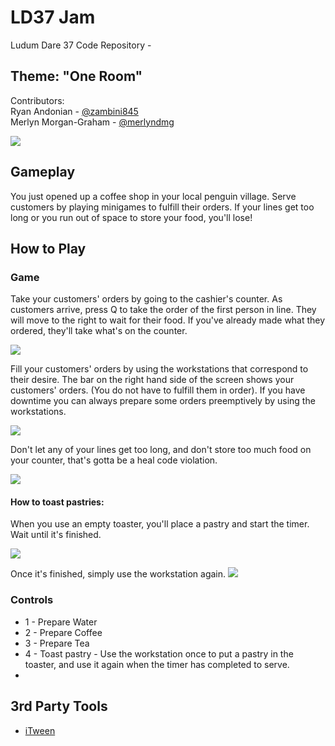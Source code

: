 # LD37 Jam #
Ludum Dare 37 Code Repository - 
## Theme: "One Room" ##

Contributors:  
Ryan Andonian - [@zambini845][1]  
Merlyn Morgan-Graham - [@merlyndmg][2]  

![][20]

## Gameplay ##
You just opened up a coffee shop in your local penguin village. Serve customers by playing minigames to fulfill their orders. If your lines get too long or you run out of space to store your food, you'll lose!

## How to Play ##
### Game ###
Take your customers' orders by going to the cashier's counter. As customers arrive, press Q to take the order of the first person in line. They will move to the right to wait for their food. If you've already made what they ordered, they'll take what's on the counter.

![][25]

Fill your customers' orders by using the workstations that correspond to their desire. The bar on the right hand side of the screen shows your customers' orders. (You do not have to fulfill them in order). If you have downtime you can always prepare some orders preemptively by using the workstations.

![][24]

Don't let any of your lines get too long, and don't store too much food on your counter, that's gotta be a heal code violation.

![][26]

#### How to toast pastries: ####
When you use an empty toaster, you'll place a pastry and start the timer. Wait until it's finished.

![][28]

Once it's finished, simply use the workstation again.
![][27]


### Controls ###
+ 1 - Prepare Water
+ 2 - Prepare Coffee
+ 3 - Prepare Tea
+ 4 - Toast pastry - Use the workstation once to put a pastry in the toaster, and use it again when the timer has completed to serve.
+ 
## 3rd Party Tools ##
+ [iTween][10]
 
[0]: https://ldjam.com/
[1]: https://twitter.com/Zambini845
[2]: https://twitter.com/merlyndmg
[10]: http://itween.pixelplacement.com
[20]: https://raw.githubusercontent.com/randonia/ld37/master/screenshots/maingame.PNG
[21]: https://raw.githubusercontent.com/randonia/ld37/master/screenshots/mg_coffee.PNG
[22]: https://raw.githubusercontent.com/randonia/ld37/master/screenshots/mg_tea.PNG
[23]: https://raw.githubusercontent.com/randonia/ld37/master/screenshots/mg_water.PNG
[24]: https://raw.githubusercontent.com/randonia/ld37/master/screenshots/maingame_waiting.PNG
[25]: https://raw.githubusercontent.com/randonia/ld37/master/screenshots/maingame_queue.PNG
[26]: https://raw.githubusercontent.com/randonia/ld37/master/screenshots/maingame_inventory.PNG
[27]: https://raw.githubusercontent.com/randonia/ld37/master/screenshots/bakery_done.PNG
[28]: https://raw.githubusercontent.com/randonia/ld37/master/screenshots/bakery_cooking.PNG
